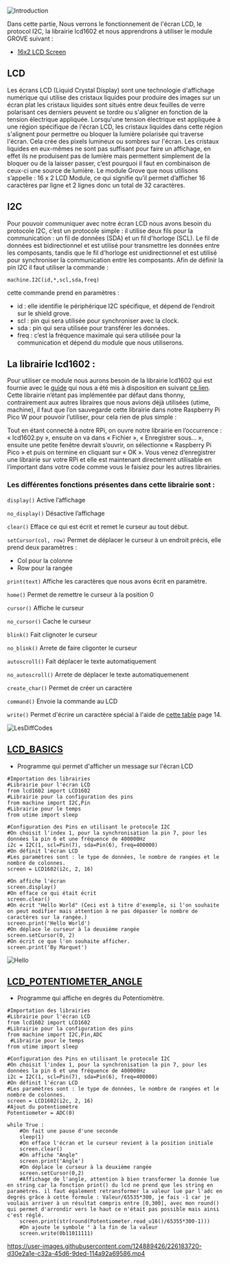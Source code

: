 ![Introduction](https://user-images.githubusercontent.com/124889426/224516611-bf5abe71-4ac2-4c32-b8ba-995c072dffa6.png)

Dans cette partie, Nous verrons le fonctionnement de l'écran LCD, le protocol I2C, la librairie lcd1602 et nous apprendrons à utiliser le module GROVE suivant :

- [16x2 LCD Screen](https://wiki.seeedstudio.com/Grove-16x2_LCD_Series/#docusaurus_skipToContent_fallback)

## LCD

Les écrans LCD (Liquid Crystal Display) sont une technologie d'affichage numérique qui utilise des cristaux liquides pour produire des images sur un écran plat les cristaux liquides sont situés entre deux feuilles de verre polarisant ces derniers peuvent se tordre ou s'aligner en fonction de la tension électrique appliquée. Lorsqu'une tension électrique est appliquée à une région spécifique de l'écran LCD, les cristaux liquides dans cette région s'alignent pour permettre ou bloquer la lumière polarisée qui traverse l'écran. Cela crée des pixels lumineux ou sombres sur l'écran.
Les cristaux liquides en eux-mêmes ne sont pas suffisant pour faire un affichage, en effet ils ne produisent pas de lumière mais permettent simplement de la bloquer ou de la laisser passer, c’est pourquoi il faut en combinaison de ceux-ci une source de lumière.
Le module Grove que nous utilisons s’appelle : 16 x 2 LCD Module, ce qui signifie qu’il permet d’afficher 16 caractères par ligne et 2 lignes donc un total de 32 caractères.

## I2C

Pour pouvoir communiquer avec notre écran LCD nous avons besoin du protocole I2C, c’est un protocole simple : il utilise deux fils pour la communication : un fil de données (SDA) et un fil d'horloge (SCL). Le fil de données est bidirectionnel et est utilisé pour transmettre les données entre les composants, tandis que le fil d'horloge est unidirectionnel et est utilisé pour synchroniser la communication entre les composants.
Afin de définir la pin I2C il faut utiliser la commande : 

```machine.I2C(id,*,scl,sda,freq)```

cette commande prend en paramètres :

-	id : elle identifie le périphérique I2C spécifique, et dépend de l’endroit sur le shield grove.
-	scl : pin qui sera utilisée pour synchroniser avec la clock.
-	sda : pin qui sera utilisée pour transférer les données.
-	freq : c’est la fréquence maximale qui sera utilisée pour la communication et dépend du module que nous utiliserons.

## La librairie lcd1602 :

Pour utiliser ce module nous aurons besoin de la librairie lcd1602 qui est fournie avec le [guide]( https://files.seeedstudio.com/wiki/Grove_Shield_for_Pi_Pico_V1.0/Begiinner's-Guide-for-Raspberry-Pi-Pico.pdf) qui nous a été mis à disposition en suivant [ce lien]( https://github.com/TinkerGen/Pico-micropython).
Cette librairie n’étant pas implémentée par défaut dans thonny, contrairement aux autres libraires que nous avions déjà utilisées (utime, machine), il faut que l’on sauvegarde cette librairie dans notre Raspberry Pi Pico W pour pouvoir l’utiliser, pour cela rien de plus simple :

Tout en étant connecté à notre RPi, on ouvre notre librairie en l’occurrence : « lcd1602.py », ensuite on va dans « Fichier », « Enregistrer sous… », ensuite une petite fenêtre devrait s’ouvrir, on sélectionne « Raspberry Pi Pico » et puis on termine en cliquant sur « OK ». Vous venez d’enregistrer une librairie sur votre RPi et elle est maintenant directement utilisable en l’important dans votre code comme vous le faisiez pour les autres librairies.

### Les différentes fonctions présentes dans cette librairie sont :

```display()```
Active l’affichage

```no_display()```
Désactive l’affichage

```clear()```
Efface ce qui est écrit et remet le curseur au tout début.

```setCursor(col, row)```
Permet de déplacer le curseur à un endroit précis, elle prend deux paramètres :

  -	Col pour la colonne
  -	Row pour la rangée
  
```print(text)```
Affiche les caractères que nous avons écrit en paramètre.

```home()```
Permet de remettre le curseur à la position 0

```cursor()```
Affiche le curseur

```no_cursor()```
Cache le curseur

```blink()```
Fait clignoter le curseur

```no_blink()```
Arrete de faire cligonter le curseur

```autoscroll()```
Fait déplacer le texte automatiquement

```no_autoscroll()```
Arrete de déplacer le texte automatiquemenent

```create_char()```
Permet de créer un caractère

```command()```
Envoie la commande au LCD

```write()```
Permet d'écrire un caractère spécial à l'aide de [cette table](https://www.waveshare.com/datasheet/LCD_en_PDF/LCD1602.pdf) page 14.

![LesDiffCodes](https://user-images.githubusercontent.com/124889426/224516616-8f99617f-5f48-4130-a1fd-424198b55f48.png)

## [LCD_BASICS](LCD_BASICS.py)
- Programme qui permet d'afficher un message sur l'écran LCD

```
#Importation des librairies
#Librairie pour l'écran LCD
from lcd1602 import LCD1602
#Librairie pour la configuration des pins
from machine import I2C,Pin
#Librairie pour le temps
from utime import sleep     

#Configuration des Pins en utilisant le protocole I2C
#On choisit l'index 1, pour la synchronisation la pin 7, pour les données la pin 6 et une fréquence de 400000Hz
i2c = I2C(1, scl=Pin(7), sda=Pin(6), freq=400000) 
#On définit l'écran LCD
#Les paramètres sont : le type de données, le nombre de rangées et le nombre de colonnes.
screen = LCD1602(i2c, 2, 16) 

#On affiche l'écran
screen.display() 
#On efface ce qui était écrit
screen.clear() 
#On écrit "Hello World" (Ceci est à titre d'exemple, si l'on souhaite on peut modifier mais attention à ne pas dépasser le nombre de caractères sur la rangée.)
screen.print('Hello World') 
#On déplace le curseur à la deuxième rangée
screen.setCursor(0, 2) 
#On écrit ce que l'on souhaite afficher.   
screen.print('By Marquet')             
```

![Hello](https://user-images.githubusercontent.com/124889426/226183742-a7f32bf6-b1c6-4d34-9b06-b6495b97c8b4.jpg)

## [LCD_POTENTIOMETER_ANGLE](LCD_POTENTIOMETER_ANGLE.py)
- Programme qui affiche en degrés du Potentiomètre.

```
#Importation des librairies
#Librairie pour l'écran LCD
from lcd1602 import LCD1602 
#Librairie pour la configuration des pins
from machine import I2C,Pin,ADC 
 #Librairie pour le temps
from utime import sleep    

#Configuration des Pins en utilisant le protocole I2C
#On choisit l'index 1, pour la synchronisation la pin 7, pour les données la pin 6 et une fréquence de 400000Hz
i2c = I2C(1, scl=Pin(7), sda=Pin(6), freq=400000) 
#On définit l'écran LCD
#Les paramètres sont : le type de données, le nombre de rangées et le nombre de colonnes.
screen = LCD1602(i2c, 2, 16) 
#Ajout du potentiomètre
Potentiometer = ADC(0)

while True :
    #On fait une pause d'une seconde
    sleep(1) 
    #On efface l'écran et le curseur revient à la position initiale
    screen.clear() 
    #On affiche "Angle"
    screen.print('Angle') 
    #On déplace le curseur à la deuxième rangée
    screen.setCursor(0,2) 
    #Affichage de l'angle, attention à bien transformer la donnée lue en string car la fonction print() du lcd ne prend que les string en paramètres. il faut également retransformer la valeur lue par l'adc en degrés grâce à cette formule : Valeur/65535*300, je fais -1 car je voulais arriver à un résultat compris entre [0,300], avec mon round() qui permet d'arrondir vers le haut ce n'était pas possible mais ainsi c'est réglé.
    screen.print(str(round(Potentiometer.read_u16()/65355*300-1))) 
    #On ajoute le symbole ° à la fin de la valeur
    screen.write(0b11011111) 
```

https://user-images.githubusercontent.com/124889426/226183720-d30e2a1e-c32a-45d6-9ded-114a92a69586.mp4
